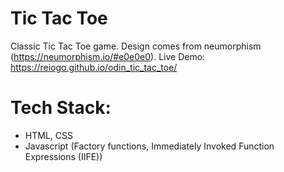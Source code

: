 # Tic Tac Toe
Classic Tic Tac Toe game. Design comes from neumorphism (https://neumorphism.io/#e0e0e0).
Live Demo: https://reiogo.github.io/odin_tic_tac_toe/

# Tech Stack:
- HTML, CSS
- Javascript (Factory functions, Immediately Invoked Function Expressions (IIFE))
